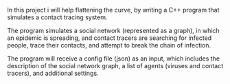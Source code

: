 In this project i will help flattening the curve, by writing a C++ program that simulates a contact tracing system.

The program simulates a social network (represented as a graph), in which an epidemic is spreading, and contact tracers are searching for infected people, trace their contacts, and attempt to break the chain of infection.

The program will receive a config file (json) as an input, which includes the description of the social network graph, a list of agents (viruses and contact tracers), and additional settings.
